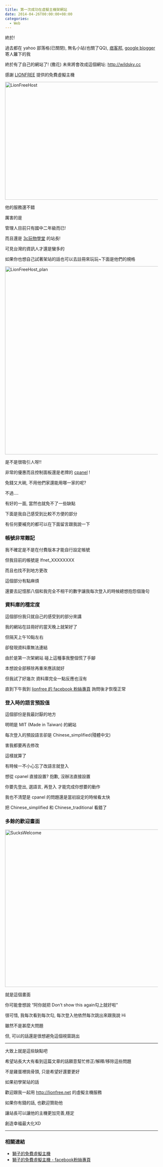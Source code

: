 ```yaml
---
title: 第一次成功在虛擬主機架網站
date: 2014-04-26T00:00:00+08:00
categories:
  - Web
---
```


終於!

過去都在 yahoo 部落格(已關閉), 無名小站(也關了QQ), <a href="http://www.pixnet.net/">痞客邦</a>, <a href="https://www.blogger.com/home">google blogger </a>寄人籬下的我

終於有了自己的網站了! (撒花)
未來將會改成這個網址: <a href="http://wildsky.cc">http://wildsky.cc</a>

感謝 <a href="http://lionfree.net/">LIONFREE</a> 提供的免費虛擬主機

<a title="LionFreeHost" href="https://www.flickr.com/photos/71353772@N04/14040839183/">
<img src="https://farm8.staticflickr.com/7195/14040839183_8a839cd8c8.jpg"   alt="LionFreeHost" width="733" height="387" />
</a>

他的服務還不錯

厲害的是

管理人目前只有國中二年級而已!

而且還是 <a href="http://3cschool.blogspot.tw/">3c玩物學堂</a> 的站長!

可見台灣的資訊人才還是蠻多的

如果你也想自己試著架站的話也可以去註冊來玩玩~下面是他們的規格

<a title="LionFreeHost_plan" href="https://www.flickr.com/photos/71353772@N04/14021288534/"><img src="https://farm6.staticflickr.com/5531/14021288534_1ecbf1e482.jpg" alt="LionFreeHost_plan" width="795" height="618" /></a>

是不是很吸引人呀!!

非常的優惠而且控制面板還是老牌的 <a href="http://clients.fantastic-host.net/knowledgebase.php?action=displayarticle&id=6">cpanel</a> !

免錢又大碗, 不用他們家還能用哪一家的呢?

不過&#8230;.

有好的一面, 當然也就免不了一些缺點

下面是我自己感受到比較不方便的部分

有任何要補充的都可以在下面留言跟我說一下

### 帳號非常難記

我不確定是不是在付費版本才能自行設定帳號

但我目前的帳號是 lfnet_XXXXXXXX

而且也找不到地方更改

這個部分有點麻煩

還要去記憶那八個和我完全不相干的數字讓我每次登入的時候總想抱怨個幾句

### 資料庫的穩定度

這個部份我只就自己的感受到的部分來講

我的網站在註冊好的當天晚上就架好了

但隔天上午10點左右

卻發現資料庫無法連結

由於是第一次架網站 碰上這種事我整個慌了手腳

本想說全部移除再重來應該就好

但我試了好幾次 資料庫完全一點反應也沒有

直到下午我到 <a href="https://www.facebook.com/lionhost">lionfree 的 facebook 粉絲專頁</a> 詢問後才恢復正常

### 登入時的語言預設值

這個部份是我最討厭的地方

明明是 MIT (Made in Taiwan) 的網站

每次登入的預設語言卻是 Chinese_simplified(殘體中文)

害我都要再去修改

這樣就算了

有時候一不小心忘了改語言就登入

想從 cpanel 直接設置? 抱歉, 沒辦法直接設置

你要先登出, 選語言, 再登入 才能完成你想要的動作

我也不清楚是 cpanel 的問題還是當初設定的時候看太快

把 Chinese_simplified 和 Chinese_traditional 看錯了

### 多餘的歡迎畫面

<a title="SucksWelcome" href="https://www.flickr.com/photos/71353772@N04/13997718336/">
<img src="https://farm8.staticflickr.com/7084/13997718336_30d423563e.jpg" alt="SucksWelcome" width="774" height="517" />
</a>

就是這個畫面

你可能會想說 &#8220;阿你就把 Don&#8217;t show this again勾上就好啦"

很可惜, 我每次看到每次勾, 每次登入他依然每次跳出來跟我說 Hi

雖然不是甚麼大問題

但, 可以的話還是很想避免這個視窗跳出

---

大致上就是這些缺點吧

希望站長大大有看到這篇文章的話願意幫忙修正/解釋/移除這些問題

不是雞蛋裡挑骨頭, 只是希望好還要更好

如果初學架站的話

歡迎跟我一起用 <a href="http://lionfree.net">http://lionfree.net</a> 的虛擬主機服務

如果你有錢的話, 也歡迎贊助他

讓站長可以讓他的主機更加完善,穩定

創造幸福最大化XD

---

### 相關連結

- <a href="http://lionfree.net/">獅子的免費虛擬主機</a>
- <a href="https://www.facebook.com/lionhost">獅子的免費虛擬主機 - facebook粉絲專頁</a>
